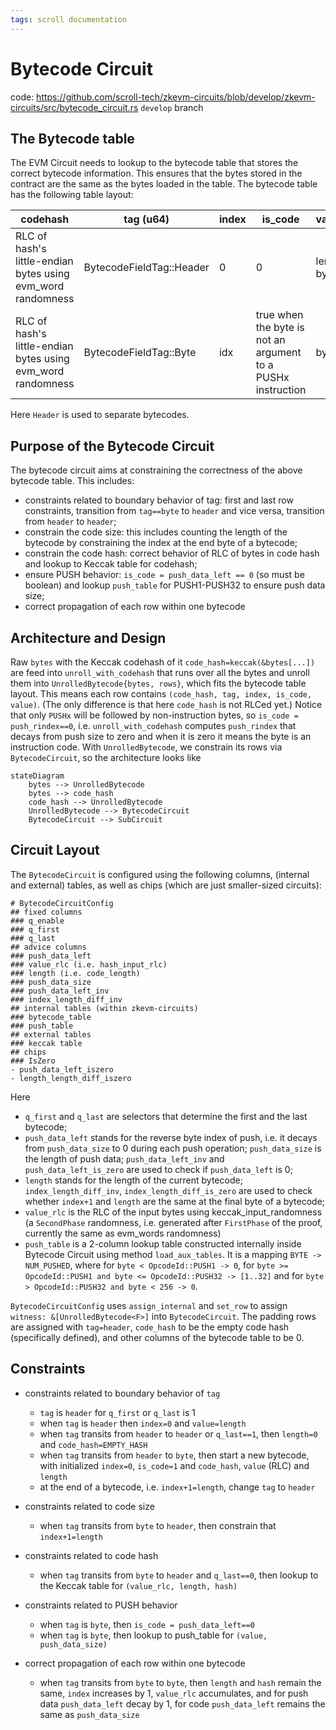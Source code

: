 ```yaml
---
tags: scroll documentation
---
```


# Bytecode Circuit

code: https://github.com/scroll-tech/zkevm-circuits/blob/develop/zkevm-circuits/src/bytecode_circuit.rs `develop` branch

## The Bytecode table

The EVM Circuit needs to lookup to the bytecode table that stores the correct bytecode information. This ensures that the bytes stored in the contract are the same as the bytes loaded in the table. The bytecode table has the following table layout:

|codehash|tag (u64)|index|is_code|value|
|-|-|-|-|-|
|RLC of hash's little-endian bytes using evm_word randomness|BytecodeFieldTag::Header|0|0|len of bytes|
|RLC of hash's little-endian bytes using evm_word randomness|BytecodeFieldTag::Byte|idx|true when the byte is not an argument to a PUSHx instruction|byte|

Here `Header` is used to separate bytecodes.

## Purpose of the Bytecode Circuit

The bytecode circuit aims at constraining the correctness of the above bytecode table. This includes:
- constraints related to boundary behavior of tag: first and last row constraints, transition from `tag==byte` to `header` and vice versa, transition from `header` to `header`; 
- constrain the code size: this includes counting the length of the bytecode by constraining the index at the end byte of a bytecode;
- constrain the code hash: correct behavior of RLC of bytes in code hash and lookup to Keccak table for codehash;
- ensure PUSH behavior: `is_code = push_data_left == 0` (so must be boolean) and lookup `push_table` for PUSH1-PUSH32 to ensure push data size;
- correct propagation of each row within one bytecode


## Architecture and Design

Raw `bytes` with the Keccak codehash of it `code_hash=keccak(&bytes[...])` are feed into `unroll_with_codehash` that runs over all the bytes and unroll them into `UnrolledBytecode{bytes, rows}`, which fits the bytecode table layout. This means each row contains `(code_hash, tag, index, is_code, value)`. (The only difference is that here `code_hash` is not RLCed yet.) Notice that only `PUSHx` will be followed by non-instruction bytes, so `is_code = push_rindex==0`, i.e. `unroll_with_codehash` computes `push_rindex` that decays from push size to zero and when it is zero it means the byte is an instruction code. With `UnrolledBytecode`, we constrain its rows via `BytecodeCircuit`, so the architecture looks like

```mermaid
stateDiagram
    bytes --> UnrolledBytecode
    bytes --> code_hash
    code_hash --> UnrolledBytecode
    UnrolledBytecode --> BytecodeCircuit
    BytecodeCircuit --> SubCircuit
```

## Circuit Layout

The `BytecodeCircuit` is configured using the following columns, (internal and external) tables, as well as chips (which are just smaller-sized circuits):

```markmap
# BytecodeCircuitConfig
## fixed columns
### q_enable
### q_first
### q_last
## advice columns
### push_data_left
### value_rlc (i.e. hash_input_rlc)
### length (i.e. code_length)
### push_data_size
### push_data_left_inv
### index_length_diff_inv
## internal tables (within zkevm-circuits)
### bytecode_table
### push_table
## external tables
### keccak table
## chips
### IsZero
- push_data_left_iszero
- length_length_diff_iszero
```

Here
- `q_first` and `q_last` are selectors that determine the first and the last bytecode;
- `push_data_left` stands for the reverse byte index of push, i.e. it decays from `push_data_size` to 0 during each push operation; `push_data_size` is the length of push data; `push_data_left_inv` and `    push_data_left_is_zero` are used to check if `push_data_left` is 0;
- `length` stands for the length of the current bytecode; `index_length_diff_inv`, `index_length_diff_is_zero` are used to check whether `index+1` and `length` are the same at the final byte of a bytecode;
- `value_rlc` is the RLC of the input bytes using keccak_input_randomness (a `SecondPhase`  randomness, i.e. generated after `FirstPhase` of the proof, currently the same as evm_words randomness)
- `push_table` is a 2-column lookup table constructed internally inside Bytecode Circuit using method `load_aux_tables`. It is a mapping `BYTE -> NUM_PUSHED`, where for `byte < OpcodeId::PUSH1 -> 0`, for `byte >= OpcodeId::PUSH1 and byte <= OpcodeId::PUSH32 -> [1..32]` and for `byte > OpcodeId::PUSH32 and byte < 256 -> 0`.

`BytecodeCircuitConfig` uses `assign_internal` and `set_row` to assign `witness: &[UnrolledBytecode<F>]` into `BytecodeCircuit`. The padding rows are assigned with `tag=header`, `code_hash` to be the empty code hash (specifically defined), and other columns of the bytecode table to be 0.


## Constraints

- constraints related to boundary behavior of `tag`
    - `tag` is `header` for `q_first` or `q_last` is 1
    - when `tag` is `header` then `index=0` and `value=length`
    - when `tag` transits from `header` to `header` or `q_last==1`, then `length=0` and `code_hash=EMPTY_HASH`
    - when `tag` transits from `header` to `byte`, then start a new bytecode, with initialized `index=0`, `is_code=1` and `code_hash`, `value` (RLC) and `length`
    - at the end of a bytecode, i.e. `index+1=length`, change `tag` to `header`

- constraints related to code size
    - when `tag` transits from `byte` to `header`, then constrain that `index+1=length`

- constraints related to code hash
    - when `tag` transits from `byte` to `header` and `q_last==0`, then lookup to the Keccak table for `(value_rlc, length, hash)`

- constraints related to PUSH behavior
    - when `tag` is `byte`, then `is_code = push_data_left==0`
    - when `tag` is `byte`, then lookup to push_table for `(value, push_data_size)`

- correct propagation of each row within one bytecode
    - when `tag` transits from `byte` to `byte`, then `length` and `hash` remain the same, `index` increases by 1, `value_rlc` accumulates, and for push data `push_data_left` decay by 1, for code `push_data_left` remains the same as `push_data_size`

